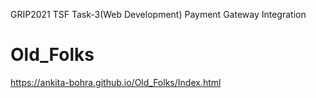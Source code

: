 GRIP2021 TSF Task-3(Web Development)
Payment Gateway Integration




# Old_Folks
https://ankita-bohra.github.io/Old_Folks/Index.html
